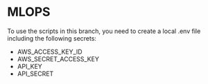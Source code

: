 # MLOPS

To use the scripts in this branch, you need to create a local .env file including the following secrets:
- AWS_ACCESS_KEY_ID
- AWS_SECRET_ACCESS_KEY
- API_KEY
- API_SECRET